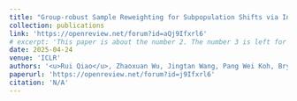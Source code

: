 ```yaml
---
title: "Group-robust Sample Reweighting for Subpopulation Shifts via Influence Functions"
collection: publications
link: 'https://openreview.net/forum?id=aQj9Ifxrl6'
# excerpt: 'This paper is about the number 2. The number 3 is left for future work.'
date: 2025-04-24
venue: 'ICLR'
authors: '<u>Rui Qiao</u>, Zhaoxuan Wu, Jingtan Wang, Pang Wei Koh, Bryan Kian Hsiang Low'
paperurl: 'https://openreview.net/forum?id=j9Ifxrl6'
citation: 'N/A'
---
```


<!-- [Download paper here](https://openreview.net/pdf?id=I2mIxuXA72) -->